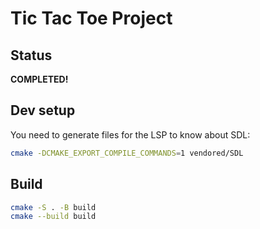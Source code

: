 # Tic Tac Toe Project

## Status

**COMPLETED!**

## Dev setup

You need to generate files for the LSP to know about SDL:

```bash
cmake -DCMAKE_EXPORT_COMPILE_COMMANDS=1 vendored/SDL
```

## Build

```bash
cmake -S . -B build
cmake --build build
```
